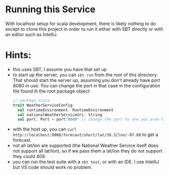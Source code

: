 # Running this Service

With localhost setup for scala development, there is likely nothing to do except to clone this project in order
to run it either with SBT directly or with an editor such as IntelliJ.

# Hints:
 - this uses SBT, I assume you have that set up
- to start up the server, you can `sbt run` from the root of this directory. That should start the server up, assuming you don't already have port 8080 in use. You can change the port in that case in the configuration file found ih the root package object:
  ```scala
  // package.scala  
  trait WeatherServiceConfig:
    val runtimeEnvironment: RuntimeEnvironment
    val nationalWeatherServiceUri: String
    val port: Port = port"8080" // change the port to one you aren't using here
  ```
 - with the host up, you can `curl http://localhost:8080/forecast/short/lat/39.3/lon/-97.08` to get a forecast. 
 - not all lat/lon are supported (the National Weather Service itself does not support all lat/lon), so if we pass them a lat/lon they do not support they could 404.
 - you can run the test suite with a `sbt test`, or with an IDE. I use IntelliJ but VS code should work no problem.
